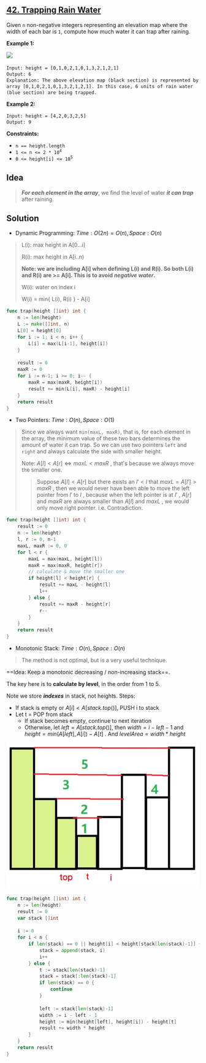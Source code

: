 ## [42. Trapping Rain Water](https://leetcode.com/problems/trapping-rain-water/)


Given `n` non-negative integers representing an elevation map where the width of each bar is `1`, compute how much water it can trap after raining.

**Example 1:**

![](https://assets.leetcode.com/uploads/2018/10/22/rainwatertrap.png)

```
Input: height = [0,1,0,2,1,0,1,3,2,1,2,1]
Output: 6
Explanation: The above elevation map (black section) is represented by array [0,1,0,2,1,0,1,3,2,1,2,1]. In this case, 6 units of rain water (blue section) are being trapped.
```

**Example 2:**

```
Input: height = [4,2,0,3,2,5]
Output: 9
```

**Constraints:**

*   `n == height.length`
*   <code>1 <= n <= 2 * 10<sup>4</sup></code>
*   <code>0 <= height[i] <= 10<sup>5</sup></code>



## Idea

> ***For each element in the array***, we find the level of water ***it can trap*** after raining.



## Solution

- Dynamic Programming:	$Time: O(2n) = O(n), Space: O(n)$ 

> L(i): max height in A[0...i]
>
> R(i): max height in A[i..n)
>
> **Note: we are including A[i] when defining L(i) and R(i). So both L(i) and R(i) are >= A[i]. This is to avoid *negative water*.** 
>
> W(i): water on index i
>
> W(i) = min{ L(i), R(i) } - A[i]

```go
func trap(height []int) int {
    n := len(height)
    L := make([]int, n)
    L[0] = height[0]
    for i := 1; i < n; i++ {
        L[i] = max(L[i-1], height[i])
    }
    
    result := 0
    maxR := 0
    for i := n-1; i >= 0; i-- {
        maxR = max(maxR, height[i])
        result += min(L[i], maxR) - height[i]
    }
    return result
}
```



- Two Pointers:	$Time: O(n), Space: O(1)$ 

> Since we always want `min(maxL, maxR)`, that is, for each element in the array, the minimum value of these two bars determines the amount of water it can trap. So we can use two pointers `left` and `right` and always calculate the side with smaller height.
>
> Note: $A[l] < A[r] \iff maxL < maxR$ , that's because we always move the smaller one.
>
> > Suppose $A[l] < A[r]$ but there exists an $l' < l$ that $maxL = A[l'] > maxR$ , then we would never have been able to move the left pointer from $l'$  to $l$ , because when the left pointer is at $l'$ , $A[r]$ and $maxR$ are always smaller than $A[l]$ and $maxL$ , we would only move right pointer. i.e. Contradiction.

```go
func trap(height []int) int {
    result := 0
    n := len(height)
    l, r := 0, n-1
    maxL, maxR := 0, 0
    for l < r {
        maxL = max(maxL, height[l])
        maxR = max(maxR, height[r])
        // calculate & move the smaller one
        if height[l] < height[r] {
            result += maxL - height[l]
            l++
        } else {
            result += maxR - height[r]
            r--
        }
    }
    return result
}
```



- Monotonic Stack:	$Time: O(n), Space: O(n)$ 

> The method is not optimal, but is a very useful technique.

==Idea: Keep a monotonic decreasing / non-increasing stack==.

The key here is to **calculate by level**, in the order from 1 to 5.

Note we store ***indexes*** in stack, not heights. Steps:

- If stack is empty or $A[i] < A[stack.top()]$, PUSH i to stack
- Let t = POP from stack
  - If stack becomes empty, continue to next iteration
  - Otherwise, let $left = A[stack.top()]$, then $width = i - left - 1$ and $height = min(A[left], A[i]) - A[t]$ . And $levelArea = width * height$ 

![](./_image/2018-12-31-12-58-03.jpg)

```go
func trap(height []int) int {
	n := len(height)
	result := 0
	var stack []int
	
	i := 0
	for i < n {
		if len(stack) == 0 || height[i] < height[stack[len(stack)-1]] {
			stack = append(stack, i)
			i++
		} else {
			t := stack[len(stack)-1]
			stack = stack[:len(stack)-1]
			if len(stack) == 0 {
				continue
			}

			left := stack[len(stack)-1]
			width := i - left - 1
			height := min(height[left], height[i]) - height[t]
			result += width * height
		}
	}
	return result
}
```

